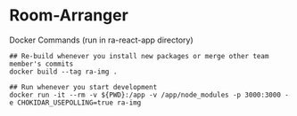 # Room-Arranger

Docker Commands (run in ra-react-app directory)

```
## Re-build whenever you install new packages or merge other team member's commits 
docker build --tag ra-img .
```

```
## Run whenever you start development
docker run -it --rm -v ${PWD}:/app -v /app/node_modules -p 3000:3000 -e CHOKIDAR_USEPOLLING=true ra-img
```
